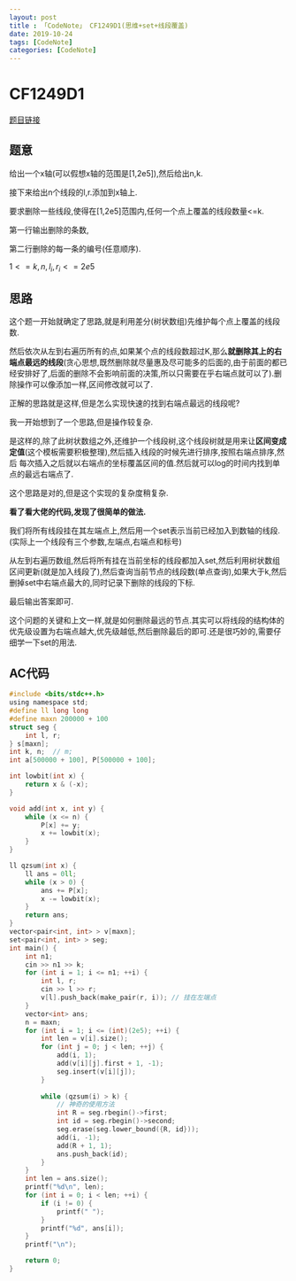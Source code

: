 ```yaml
---
layout: post
title : 「CodeNote」 CF1249D1(思维+set+线段覆盖)
date: 2019-10-24
tags: [CodeNote]
categories: [CodeNote]
---
```

# CF1249D1

[题目链接](https://codeforc.es/contest/1249/problem/D2)

## 题意

给出一个x轴(可以假想x轴的范围是[1,2e5]),然后给出n,k.

接下来给出n个线段的l,r.添加到x轴上.

要求删除一些线段,使得在[1,2e5]范围内,任何一个点上覆盖的线段数量<=k.

第一行输出删除的条数,

第二行删除的每一条的编号(任意顺序).

$1<=k,n,l_i,r_i<=2e5$

## 思路

这个题一开始就确定了思路,就是利用差分(树状数组)先维护每个点上覆盖的线段数.

然后依次从左到右遍历所有的点,如果某个点的线段数超过K,那么**就删除其上的右端点最远的线段**(贪心思想,既然删除就尽量惠及尽可能多的后面的,由于前面的都已经安排好了,后面的删除不会影响前面的决策,所以只需要在乎右端点就可以了).删除操作可以像添加一样,区间修改就可以了.

正解的思路就是这样,但是怎么实现快速的找到右端点最远的线段呢?

我一开始想到了一个思路,但是操作较复杂.

是这样的,除了此树状数组之外,还维护一个线段树,这个线段树就是用来让**区间变成定值**(这个模板需要积极整理),然后插入线段的时候先进行排序,按照右端点排序,然后 每次插入之后就以右端点的坐标覆盖区间的值.然后就可以log的时间内找到单点的最远右端点了.

这个思路是对的,但是这个实现的复杂度稍复杂.

**看了看大佬的代码,发现了很简单的做法.**

我们将所有线段挂在其左端点上,然后用一个set表示当前已经加入到数轴的线段.(实际上一个线段有三个参数,左端点,右端点和标号)

从左到右遍历数组,然后将所有挂在当前坐标的线段都加入set,然后利用树状数组区间更新(就是加入线段了),然后查询当前节点的线段数(单点查询),如果大于k,然后删掉set中右端点最大的,同时记录下删除的线段的下标.

最后输出答案即可.

这个问题的关键和上文一样,就是如何删除最远的节点.其实可以将线段的结构体的优先级设置为右端点越大,优先级越低,然后删除最后的即可.还是很巧妙的,需要仔细学一下set的用法.

## AC代码

```c
#include <bits/stdc++.h>
using namespace std;
#define ll long long
#define maxn 200000 + 100
struct seg {
    int l, r;
} s[maxn];
int k, n;  // m;
int a[500000 + 100], P[500000 + 100];

int lowbit(int x) {
    return x & (-x);
}

void add(int x, int y) {
    while (x <= n) {
        P[x] += y;
        x += lowbit(x);
    }
}

ll qzsum(int x) {
    ll ans = 0ll;
    while (x > 0) {
        ans += P[x];
        x -= lowbit(x);
    }
    return ans;
}
vector<pair<int, int> > v[maxn];
set<pair<int, int> > seg;
int main() {
    int n1;
    cin >> n1 >> k;
    for (int i = 1; i <= n1; ++i) {
        int l, r;
        cin >> l >> r;
        v[l].push_back(make_pair(r, i)); // 挂在左端点
    }
    vector<int> ans;
    n = maxn;
    for (int i = 1; i <= (int)(2e5); ++i) {
        int len = v[i].size();
        for (int j = 0; j < len; ++j) {
            add(i, 1);
            add(v[i][j].first + 1, -1);
            seg.insert(v[i][j]);
        }
    
        while (qzsum(i) > k) {
            // 神奇的使用方法
            int R = seg.rbegin()->first;
            int id = seg.rbegin()->second;
            seg.erase(seg.lower_bound({R, id}));
            add(i, -1);
            add(R + 1, 1);
            ans.push_back(id);
        }
    }
    int len = ans.size();
    printf("%d\n", len);
    for (int i = 0; i < len; ++i) {
        if (i != 0) {
            printf(" ");
        }
        printf("%d", ans[i]);
    }
    printf("\n");

    return 0;
}
```











